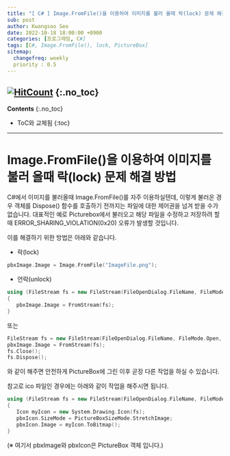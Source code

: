 ```yaml
---
title: "[ C# ] Image.FromFile()을 이용하여 이미지를 불러 올때 락(lock) 문제 해결 방법" 
sub: post
author: Kwangsoo Seo
date: 2022-10-18 18:00:00 +0900
categories: [프로그래밍, C#]
tags: [C#, Image.FromFile(), lock, PictureBox]
sitemap:
  changefreq: weekly
  priority : 0.5
---
```

[![HitCount](https://hits.dwyl.com/MonosLab/post16.svg?style=flat-square)](http://hits.dwyl.com/MonosLab/post16)
{:.no_toc}
---
**Contents**
{:.no_toc}

* ToC와 교체됨
{:toc}  

---
# **Image.FromFile()을 이용하여 이미지를 불러 올때 락(lock) 문제 해결 방법**  
C#에서 이미지를 불러올때 Image.FromFile()를 자주 이용하실텐데, 이렇게 불러온 경우 객체를 Dispose() 함수를 호출하기 전까지는 파일에 대한 제어권을 넘겨 받을 수가 없습니다. 대표적인 예로 Picturebox에서 불러오고 해당 파일을 수정하고 저장하려 할때 ERROR_SHARING_VIOLATION(0x20) 오류가 발생할 것입니다.

이를 해결하기 위한 방법은 아래와 같습니다.

* 락(lock)   
```cpp   
pbxImage.Image = Image.FromFile("ImageFile.png");
```   

* 언락(unlock)   
```cpp   
using (FileStream fs = new FileStream(FileOpenDialog.FileName, FileMode.Open, FileAccess.Read))
{
   pbxImage.Image = FromStream(fs);
}
```   
또는
```cpp   
FileStream fs = new FileStream(FileOpenDialog.FileName, FileMode.Open, FileAccess.Read);
pbxImage.Image = FromStream(fs);
fs.Close();
fs.Dispose();
```  

와 같이 해주면 안전하게 PictureBox에 그린 이후 곧장 다른 작업을 하실 수 있습니다.

참고로 ico 파일인 경우에는 아래와 같이 작업을 해주시면 됩니다.   
```cpp   
using (FileStream fs = new FileStream(FileOpenDialog.FileName, FileMode.Open, FileAccess.Read))
{
   Icon myIcon = new System.Drawing.Icon(fs);
   pbxIcon.SizeMode = PictureBoxSizeMode.StretchImage;
   pbxIcon.Image = myIcon.ToBitmap();
}
``` 

(※ 여기서 pbxImage와 pbxIcon은 PictureBox 객체 입니다.)

